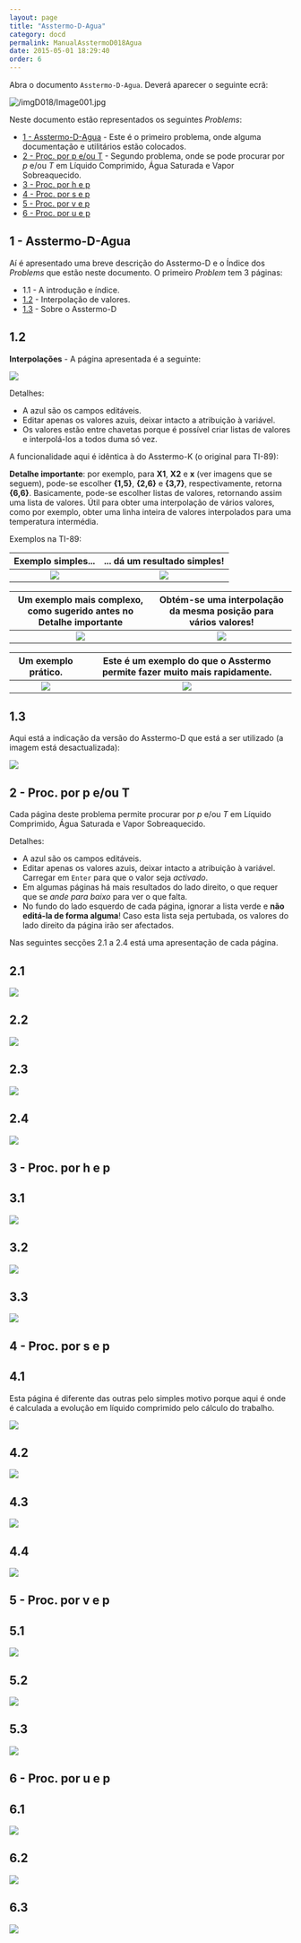```yaml
---
layout: page
title: "Asstermo-D-Agua"
category: docd
permalink: ManualAsstermoD018Agua
date: 2015-05-01 18:29:40
order: 6
---
```


Abra o documento `Asstermo-D-Agua`. Deverá aparecer o seguinte ecrã:

![/imgD018/Image001.jpg](/imgD018/Image001.jpg)

Neste documento estão representados os seguintes _Problems_:

* [1 - Asstermo-D-Agua](#1---asstermo-d-agua) - Este é o primeiro problema, onde alguma documentação e utilitários estão colocados.
* [2 - Proc. por p e/ou T](#2---proc.-por-p-e/ou-t) - Segundo problema, onde se pode procurar por _p_ e/ou _T_ em Líquido Comprimido, Água Saturada e Vapor Sobreaquecido.
* [3 - Proc. por h e p](#3---proc.-por-h-e-p)
* [4 - Proc. por s e p](#4---proc.-por-s-e-p)
* [5 - Proc. por v e p](#5---proc.-por-v-e-p)
* [6 - Proc. por u e p](#6---proc.-por-u-e-p)


## 1 - Asstermo-D-Agua
Aí é apresentado uma breve descrição do Asstermo-D e o Índice dos <i>Problems</i> que estão neste documento. O primeiro <i>Problem</i> tem 3 páginas:

* 1.1 - A introdução e índice.
* [1.2](#1.2) - Interpolação de valores.
* [1.3](#1.3) - Sobre o Asstermo-D



## 1.2
<b>Interpolações</b> - A página apresentada é a seguinte:

<img src='/imgD018/Image002.jpg' />

Detalhes:

* A azul são os campos editáveis.
* Editar apenas os valores azuis, deixar intacto a atribuição à variável.
* Os valores estão entre chavetas porque é possível criar listas de valores e interpolá-los a todos duma só vez.


A funcionalidade aqui é idêntica à do Asstermo-K (o original para TI-89):

<b>Detalhe importante</b>: por exemplo, para <b>X1</b>, <b>X2</b> e <b>x</b> (ver imagens que se seguem), pode-se escolher <b>{1,5}</b>, <b>{2,6}</b> e <b>{3,7}</b>, respectivamente, retorna <b>{6,6}</b>. Basicamente, pode-se escolher listas de valores, retornando assim uma lista de valores. Útil para obter uma interpolação de vários valores, como por exemplo, obter uma linha inteira de valores interpolados para uma temperatura intermédia.

Exemplos na TI-89:

Exemplo simples...  | ... dá um resultado simples!
:---: | :---:
<img src='/img215/ManualAsstermo215Agua_22.png' /> | <img src='/img215/ManualAsstermo215Agua_23.png' /> 

Um exemplo mais complexo, como sugerido antes no <b>Detalhe importante</b> | Obtém-se uma interpolação da mesma posição para vários valores!
:---: | :---:
<img src='/img215/ManualAsstermo215Agua_24.png' /> | <img src='/img215/ManualAsstermo215Agua_25.png' /> </th></thead><tbody>

Um exemplo prático.| Este é um exemplo do que o Asstermo permite fazer muito mais rapidamente.
:---: | :---:
<img src='/img215/ManualAsstermo215Agua_26.png' /> | <img src='/img215/ManualAsstermo215Agua_27.png' /> </th></thead><tbody>


## 1.3
Aqui está a indicação da versão do Asstermo-D que está a ser utilizado (a imagem está desactualizada):

<img src='/imgD018/Image003.jpg' />


## 2 - Proc. por p e/ou T
Cada página deste problema permite procurar por <i>p</i> e/ou <i>T</i>  em Líquido Comprimido, Água Saturada e Vapor Sobreaquecido.

Detalhes:

* A azul são os campos editáveis.
* Editar apenas os valores azuis, deixar intacto a atribuição à variável. Carregar em <code>Enter</code> para que o valor seja <i>activado</i>.
* Em algumas páginas há mais resultados do lado direito, o que requer que se <i>ande para baixo</i> para ver o que falta.
* No fundo do lado esquerdo de cada página, ignorar a lista verde e <b>não editá-la de forma alguma</b>! Caso esta lista seja pertubada, os valores do lado direito da página irão ser afectados.


Nas seguintes secções 2.1 a 2.4 está uma apresentação de cada página.

## 2.1

<img src='/imgD018/Image004.jpg' />

## 2.2

<img src='/imgD018/Image005.jpg' />

## 2.3

<img src='/imgD018/Image006.jpg' />

## 2.4

<img src='/imgD018/Image007.jpg' />


## 3 - Proc. por h e p

## 3.1

<img src='/imgD018/Image008.jpg' />

## 3.2

<img src='/imgD018/Image009.jpg' />

## 3.3

<img src='/imgD018/Image010.jpg' />


## 4 - Proc. por s e p

## 4.1
Esta página é diferente das outras pelo simples motivo porque aqui é onde é calculada a evolução em líquido comprimido pelo cálculo do trabalho.

<img src='/imgD018/Image011.jpg' />

## 4.2

<img src='/imgD018/Image012.jpg' />

## 4.3

<img src='/imgD018/Image014.jpg' />

## 4.4

<img src='/imgD018/Image015.jpg' />


## 5 - Proc. por v e p

## 5.1

<img src='/imgD018/Image016.jpg' />

## 5.2

<img src='/imgD018/Image017.jpg' />

## 5.3

<img src='/imgD018/Image018.jpg' />


## 6 - Proc. por u e p

## 6.1

<img src='/imgD018/Image019.jpg' />

## 6.2

<img src='/imgD018/Image020.jpg' />

## 6.3

<img src='/imgD018/Image021.jpg' />

